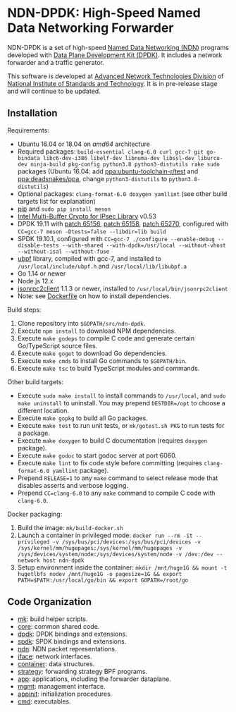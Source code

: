 # NDN-DPDK: High-Speed Named Data Networking Forwarder

NDN-DPDK is a set of high-speed [Named Data Networking (NDN)](https://named-data.net/) programs developed with [Data Plane Development Kit (DPDK)](https://www.dpdk.org/). It includes a network forwarder and a traffic generator.

This software is developed at [Advanced Network Technologies Division](https://www.nist.gov/itl/antd) of [National Institute of Standards and Technology](https://www.nist.gov). It is in pre-release stage and will continue to be updated.

## Installation

Requirements:

* Ubuntu 16.04 or 18.04 on *amd64* architecture
* Required packages: `build-essential clang-6.0 curl gcc-7 git go-bindata libc6-dev-i386 libelf-dev libnuma-dev libssl-dev liburcu-dev ninja-build pkg-config python3.8 python3-distutils rake sudo` packages
  (Ubuntu 16.04: add [ppa:ubuntu-toolchain-r/test](https://launchpad.net/~ubuntu-toolchain-r/+archive/ubuntu/test) and [ppa:deadsnakes/ppa](https://launchpad.net/~deadsnakes/+archive/ubuntu/ppa), change `python3-distutils` to `python3.8-distutils`)
* Optional packages: `clang-format-6.0 doxygen yamllint`
  (see other build targets list for explanation)
* [pip](https://pip.pypa.io/en/stable/installing/) and `sudo pip install meson`
* [Intel Multi-Buffer Crypto for IPsec Library](https://github.com/intel/intel-ipsec-mb) v0.53
* DPDK 19.11 with [patch 65156](https://patches.dpdk.org/patch/65156/), [patch 65158](https://patches.dpdk.org/patch/65158/), [patch 65270](https://patches.dpdk.org/patch/65270/), configured with `CC=gcc-7 meson -Dtests=false --libdir=lib build`
* SPDK 19.10.1, configured with `CC=gcc-7 ./configure --enable-debug --disable-tests --with-shared --with-dpdk=/usr/local --without-vhost --without-isal --without-fuse`
* [ubpf](https://github.com/iovisor/ubpf/tree/644ad3ded2f015878f502765081e166ce8112baf) library, compiled with gcc-7, and installed to `/usr/local/include/ubpf.h` and `/usr/local/lib/libubpf.a`
* Go 1.14 or newer
* Node.js 12.x
* [jsonrpc2client](https://github.com/powerman/rpc-codec/releases) 1.1.3 or newer, installed to `/usr/local/bin/jsonrpc2client`
* Note: see [Dockerfile](./Dockerfile) on how to install dependencies.

Build steps:

1. Clone repository into `$GOPATH/src/ndn-dpdk`.
2. Execute `npm install` to download NPM dependencies.
3. Execute `make godeps` to compile C code and generate certain Go/TypeScript source files.
4. Execute `make goget` to download Go dependencies.
5. Execute `make cmds` to install Go commands to `$GOPATH/bin`.
6. Execute `make tsc` to build TypeScript modules and commands.

Other build targets:

* Execute `sudo make install` to install commands to `/usr/local`, and `sudo make uninstall` to uninstall.
  You may prepend `DESTDIR=/opt` to choose a different location.
* Execute `make gopkg` to build all Go packages.
* Execute `make test` to run unit tests,  or `mk/gotest.sh PKG` to run tests for a package.
* Execute `make doxygen` to build C documentation (requires `doxygen` package).
* Execute `make godoc` to start godoc server at port 6060.
* Execute `make lint` to fix code style before committing (requires `clang-format-6.0 yamllint` package).
* Prepend `RELEASE=1` to any `make` command to select release mode that disables asserts and verbose logging.
* Prepend `CC=clang-6.0` to any `make` command to compile C code with `clang-6.0`.

Docker packaging:

1. Build the image: `mk/build-docker.sh`
2. Launch a container in privileged mode: `docker run --rm -it --privileged -v /sys/bus/pci/devices:/sys/bus/pci/devices -v /sys/kernel/mm/hugepages:/sys/kernel/mm/hugepages -v /sys/devices/system/node:/sys/devices/system/node -v /dev:/dev --network host ndn-dpdk`
3. Setup environment inside the container: `mkdir /mnt/huge1G && mount -t hugetlbfs nodev /mnt/huge1G -o pagesize=1G && export PATH=$PATH:/usr/local/go/bin && export GOPATH=/root/go`

## Code Organization

* [mk](mk/): build helper scripts.
* [core](core/): common shared code.
* [dpdk](dpdk/): DPDK bindings and extensions.
* [spdk](spdk/): SPDK bindings and extensions.
* [ndn](ndn/): NDN packet representations.
* [iface](iface/): network interfaces.
* [container](container/): data structures.
* [strategy](strategy/): forwarding strategy BPF programs.
* [app](app/): applications, including the forwarder dataplane.
* [mgmt](mgmt/): management interface.
* [appinit](appinit/): initialization procedures.
* [cmd](cmd/): executables.
